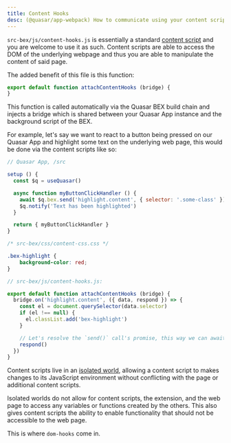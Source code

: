 ```yaml
---
title: Content Hooks
desc: (@quasar/app-webpack) How to communicate using your content script with your Quasar App and Background Script in Quasar Browser Extension mode.
---
```


`src-bex/js/content-hooks.js` is essentially a standard [content script](https://developer.chrome.com/extensions/content_scripts) and you are welcome to use it as such. Content scripts are able to access the DOM of the underlying webpage and thus you are able to manipulate the content of said page.

The added benefit of this file is this function:

```js
export default function attachContentHooks (bridge) {
}
```

This function is called automatically via the Quasar BEX build chain and injects a bridge which is shared between your Quasar App instance and the background script of the BEX.

For example, let's say we want to react to a button being pressed on our Quasar App and highlight some text on the underlying web page, this would be done via the content scripts like so:

```js
// Quasar App, /src

setup () {
  const $q = useQuasar()

  async function myButtonClickHandler () {
    await $q.bex.send('highlight.content', { selector: '.some-class' })
    $q.notify('Text has been highlighted')
  }

  return { myButtonClickHandler }
}
```

```css
/* src-bex/css/content-css.css */

.bex-highlight {
    background-color: red;
}
```

```js
// src-bex/js/content-hooks.js:

export default function attachContentHooks (bridge) {
  bridge.on('highlight.content', ({ data, respond }) => {
    const el = document.querySelector(data.selector)
    if (el !== null) {
      el.classList.add('bex-highlight')
    }

    // Let's resolve the `send()` call's promise, this way we can await it on the otherside then display a notification.
    respond()
  })
}
```

Content scripts live in an [isolated world](https://developer.chrome.com/extensions/content_scripts#isolated_world), allowing a content script to makes changes to its JavaScript environment without conflicting with the page or additional content scripts.

Isolated worlds do not allow for content scripts, the extension, and the web page to access any variables or functions created by the others. This also gives content scripts the ability to enable functionality that should not be accessible to the web page.

This is where `dom-hooks` come in.
